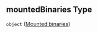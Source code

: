 ## mountedBinaries Type

`object` ([Mounted binaries](fluence-properties-services-service-config-properties-overrides-module-overrides-properties-mounted-binaries.md))
